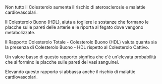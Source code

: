 ﻿Non tutto il Colesterolo aumenta il rischio di aterosclerosie e malattie cardiovascolari. 

Il Colesterolo Buono (HDL), aiuta a togliere le sostanze che formano le placche sulle pareti delle arterie e le riporta al fegato dove vengono metabolizzate. 

ll Rapporto Colesterolo Totale - Colesterolo Buono (HDL) valuta quanta sia la presenza di Colesterolo Buono - HDL rispetto al Colesterolo Cattivo. 

Un valore basso di questo rapporto signfica che c'è un'elevata probabilità che si formino le placche sulle pareti dei vasi sanguinei. 

Elevando questo rapporto si abbassa anche il rischio di malattie cardiovascolari.